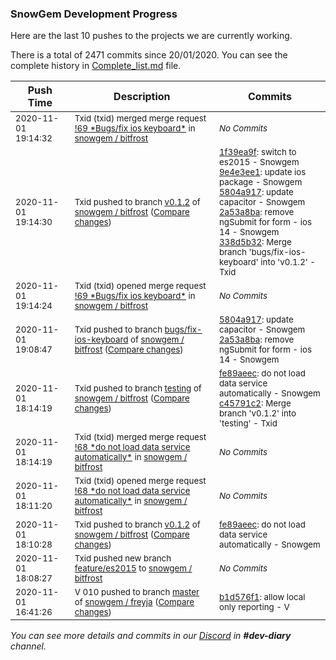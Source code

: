 
### SnowGem Development Progress

Here are the last 10 pushes to the projects we are currently working.

There is a total of 2471 commits since 20/01/2020. You can see the complete history in
 [Complete_list.md](Complete_list.md) file.

| Push Time | Description | Commits |
| --- | --- | --- |
| <sub>2020-11-01 19:14:32</sub> | <sub>Txid (txid) merged merge request [\!69 \*Bugs/fix ios keyboard\*](https://gitlab.com/snowgem/bitfrost/-/merge_requests/69) in [snowgem / bitfrost](https://gitlab.com/snowgem/bitfrost)</sub> | <sub>_No Commits_</sub> |
| <sub>2020-11-01 19:14:30</sub> | <sub>Txid pushed to branch [v0\.1\.2](https://gitlab.com/snowgem/bitfrost/commits/v0.1.2) of [snowgem / bitfrost](https://gitlab.com/snowgem/bitfrost) ([Compare changes](https://gitlab.com/snowgem/bitfrost/compare/fe89aeec9f00eb2ab2fd288b77eef55b8c2866a7...338d5b325c608e0494a1fb4546e4da4fb2e6e445))</sub> | <sub>[1f39ea9f](https://gitlab.com/snowgem/bitfrost/-/commit/1f39ea9f68ff5c7627ad695cc7ec22dd6d9a73ba): switch to es2015 - Snowgem<br>[9e4e3ee1](https://gitlab.com/snowgem/bitfrost/-/commit/9e4e3ee114c38689d4bc60ddb939240f2dc75912): update ios package - Snowgem<br>[5804a917](https://gitlab.com/snowgem/bitfrost/-/commit/5804a91751d247374b5bda988c232c841745854b): update capacitor - Snowgem<br>[2a53a8ba](https://gitlab.com/snowgem/bitfrost/-/commit/2a53a8ba48c83cac46fed74789e221c5bb28527a): remove ngSubmit for form - ios 14 - Snowgem<br>[338d5b32](https://gitlab.com/snowgem/bitfrost/-/commit/338d5b325c608e0494a1fb4546e4da4fb2e6e445): Merge branch 'bugs/fix-ios-keyboard' into 'v0.1.2' - Txid</sub> |
| <sub>2020-11-01 19:14:24</sub> | <sub>Txid (txid) opened merge request [\!69 \*Bugs/fix ios keyboard\*](https://gitlab.com/snowgem/bitfrost/-/merge_requests/69) in [snowgem / bitfrost](https://gitlab.com/snowgem/bitfrost)</sub> | <sub>_No Commits_</sub> |
| <sub>2020-11-01 19:08:47</sub> | <sub>Txid pushed to branch [bugs/fix\-ios\-keyboard](https://gitlab.com/snowgem/bitfrost/commits/bugs/fix-ios-keyboard) of [snowgem / bitfrost](https://gitlab.com/snowgem/bitfrost) ([Compare changes](https://gitlab.com/snowgem/bitfrost/compare/9e4e3ee114c38689d4bc60ddb939240f2dc75912...2a53a8ba48c83cac46fed74789e221c5bb28527a))</sub> | <sub>[5804a917](https://gitlab.com/snowgem/bitfrost/-/commit/5804a91751d247374b5bda988c232c841745854b): update capacitor - Snowgem<br>[2a53a8ba](https://gitlab.com/snowgem/bitfrost/-/commit/2a53a8ba48c83cac46fed74789e221c5bb28527a): remove ngSubmit for form - ios 14 - Snowgem</sub> |
| <sub>2020-11-01 18:14:19</sub> | <sub>Txid pushed to branch [testing](https://gitlab.com/snowgem/bitfrost/commits/testing) of [snowgem / bitfrost](https://gitlab.com/snowgem/bitfrost) ([Compare changes](https://gitlab.com/snowgem/bitfrost/compare/c30853386d734d92f8f0639e276f5e89245f5c8d...c45791c23efbdd0e7773cc1024af45d0e43cbbb5))</sub> | <sub>[fe89aeec](https://gitlab.com/snowgem/bitfrost/-/commit/fe89aeec9f00eb2ab2fd288b77eef55b8c2866a7): do not load data service automatically - Snowgem<br>[c45791c2](https://gitlab.com/snowgem/bitfrost/-/commit/c45791c23efbdd0e7773cc1024af45d0e43cbbb5): Merge branch 'v0.1.2' into 'testing' - Txid</sub> |
| <sub>2020-11-01 18:14:19</sub> | <sub>Txid (txid) merged merge request [\!68 \*do not load data service automatically\*](https://gitlab.com/snowgem/bitfrost/-/merge_requests/68) in [snowgem / bitfrost](https://gitlab.com/snowgem/bitfrost)</sub> | <sub>_No Commits_</sub> |
| <sub>2020-11-01 18:11:20</sub> | <sub>Txid (txid) opened merge request [\!68 \*do not load data service automatically\*](https://gitlab.com/snowgem/bitfrost/-/merge_requests/68) in [snowgem / bitfrost](https://gitlab.com/snowgem/bitfrost)</sub> | <sub>_No Commits_</sub> |
| <sub>2020-11-01 18:10:28</sub> | <sub>Txid pushed to branch [v0\.1\.2](https://gitlab.com/snowgem/bitfrost/commits/v0.1.2) of [snowgem / bitfrost](https://gitlab.com/snowgem/bitfrost) ([Compare changes](https://gitlab.com/snowgem/bitfrost/compare/1f39ea9f68ff5c7627ad695cc7ec22dd6d9a73ba...fe89aeec9f00eb2ab2fd288b77eef55b8c2866a7))</sub> | <sub>[fe89aeec](https://gitlab.com/snowgem/bitfrost/-/commit/fe89aeec9f00eb2ab2fd288b77eef55b8c2866a7): do not load data service automatically - Snowgem</sub> |
| <sub>2020-11-01 18:08:27</sub> | <sub>Txid pushed new branch [feature/es2015](https://gitlab.com/snowgem/bitfrost/commits/feature/es2015) to [snowgem / bitfrost](https://gitlab.com/snowgem/bitfrost)</sub> | <sub>_No Commits_</sub> |
| <sub>2020-11-01 16:41:26</sub> | <sub>V 010 pushed to branch [master](https://gitlab.com/snowgem/freyja/commits/master) of [snowgem / freyja](https://gitlab.com/snowgem/freyja) ([Compare changes](https://gitlab.com/snowgem/freyja/compare/16d5984b6e4d9f4a69fb18ba5d7f010275eeff47...b1d576f1e3f94f85bdb84fd311a8de3a7b26465d))</sub> | <sub>[b1d576f1](https://gitlab.com/snowgem/freyja/-/commit/b1d576f1e3f94f85bdb84fd311a8de3a7b26465d): allow local only reporting - V</sub> |

_You can see more details and commits in our [Discord](https://discord.gg/zumGnbg) in **#dev-diary** channel._
